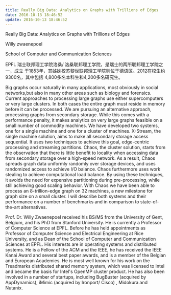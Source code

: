 ```yaml
---
title: Really Big Data: Analytics on Graphs with Trillions of Edges 
date: 2016-10-13 18:46:52
update: 2016-10-13 18:46:52
---
```

Really Big Data: Analytics on Graphs with Trillions of Edges 

Willy zwaenepoel 

School of Computer and Communication Sciences 

EPFL  瑞士联邦理工学院洛桑/ 洛桑联邦理工学院，是瑞士的两所联邦理工学院之一，成立
于1853年，其姊妹校苏黎世联邦理工学院则位于德语区。2012在校生约9300名，其中包括
4,800多名本科生和4,200多名研究生。

Big graphs occur naturally in many applications, most obviously in social networks,but also in many other areas such as biology and forensics. Current approaches to processing large graphs use either supercomputers or very large clusters. In both cases the entire graph must reside in memory before it can be processed. We are pursuing an alternative approach, processing graphs from secondary storage. While this comes with a performance penalty, it makes analytics on very large graphs feasible on a small number of commodity machines. We have developed two systems, one for a single machine and one for a cluster of machines. X-Stream, the single machine solution, aims to make all secondary storage access sequential. It uses two techniques to achieve this goal, edge-centric processing and streaming partitions. Chaos, the cluster solution, starts from the observation that there is little benefit to locality when accessing data from secondary storage over a high-speed network. As a result, Chaos spreads graph data uniformly randomly over storage devices, and uses randomized access to achieve I/O balance. Chaos furthermore uses work stealing to achieve computational load balance. By using these techniques, it avoids the need for expensive partitioning during pre-processing, while still achieving good scaling behavior. With Chaos we have been able to process an 8-trillion-edge graph on 32 machines, a new milestone for graph size on a small cluster. I will describe both systems and their performance on a number of benchmarks and in comparison to state-of-the-art alternatives. 

Prof. Dr. Willy Zwaenepoel received his BS/MS from the University of Gent, Belgium, and his 
PhD from Stanford University. He is currently a Professor of Computer Science at EPFL. Before he 
has held appointments as Professor of Computer Science and Electrical Engineering at Rice 
University, and as Dean of the School of Computer and Communication Sciences at EPFL. His 
interests are in operating systems and distributed systems. He is a Fellow of the ACM and the 
IEEE, he has received the IEEE Kanai Award and several best paper awards, and is a member of 
the Belgian and European Academies. He is most well known for his work on the Treadmarks 
distributed shared memory system, which was licensed to Intel and became the basis for Intel's 
OpenMP cluster product. He has also been involved in a number of startups, including BugBuster 
(acquired by AppDynamics), iMimic (acquired by Ironport/ Cisco) , Midokura and Nutanix. 


